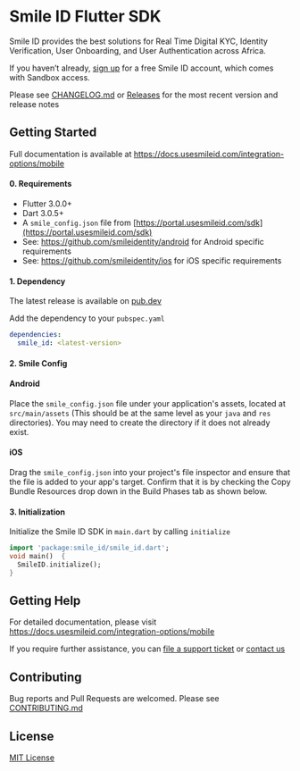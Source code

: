 # Smile ID Flutter SDK

Smile ID provides the best solutions for Real Time Digital KYC, Identity Verification, User
Onboarding, and User Authentication across Africa.

If you haven’t already,
[sign up](https://www.usesmileid.com/schedule-a-demo/) for a free Smile ID account, which comes
with Sandbox access.

Please see [CHANGELOG.md](CHANGELOG.md) or
[Releases](https://github.com/smileidentity/android/releases) for the most recent version and
release notes

## Getting Started

Full documentation is available at https://docs.usesmileid.com/integration-options/mobile

#### 0. Requirements

* Flutter 3.0.0+
* Dart 3.0.5+
* A `smile_config.json` file from [https://portal.usesmileid.com/sdk](https://portal.usesmileid.com/sdk)
* See: https://github.com/smileidentity/android for Android specific requirements
* See: https://github.com/smileidentity/ios for iOS specific requirements

#### 1. Dependency


The latest release is available on [pub.dev](https://pub.dev/packages/smile_id)

Add the dependency to your `pubspec.yaml`

```yaml
dependencies:
  smile_id: <latest-version>
```

#### 2. Smile Config

#### Android

Place the `smile_config.json` file under your application's assets, located at `src/main/assets` 
(This should be at the same level as your `java` and `res` directories). You may need to create the
directory if it does not already exist.

#### iOS

Drag the `smile_config.json` into your project's file inspector and ensure that the file is added to
your app's target. Confirm that it is by checking the Copy Bundle Resources drop down in the Build
Phases tab as shown below.

#### 3. Initialization

Initialize the Smile ID SDK in `main.dart` by calling `initialize`

```dart
import 'package:smile_id/smile_id.dart';
void main()  {
  SmileID.initialize();
}
```

## Getting Help

For detailed documentation, please visit https://docs.usesmileid.com/integration-options/mobile

If you require further assistance, you can
[file a support ticket](https://portal.usesmileid.com/partner/support/tickets) or
[contact us](https://www.usesmileid.com/contact-us/)

## Contributing

Bug reports and Pull Requests are welcomed. Please see [CONTRIBUTING.md](CONTRIBUTING.md)

## License

[MIT License](LICENSE)
